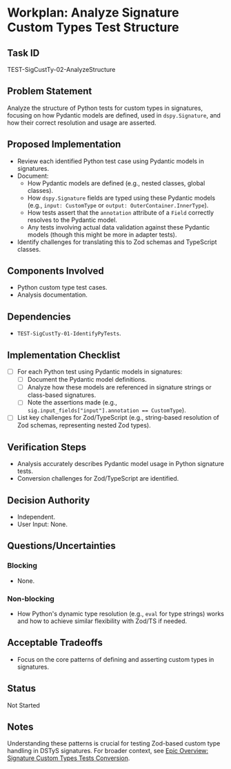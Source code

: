 # Workplan: Analyze Signature Custom Types Test Structure

## Task ID
TEST-SigCustTy-02-AnalyzeStructure

## Problem Statement
Analyze the structure of Python tests for custom types in signatures, focusing on how Pydantic models are defined, used in `dspy.Signature`, and how their correct resolution and usage are asserted.

## Proposed Implementation
- Review each identified Python test case using Pydantic models in signatures.
- Document:
    - How Pydantic models are defined (e.g., nested classes, global classes).
    - How `dspy.Signature` fields are typed using these Pydantic models (e.g., `input: CustomType` or `output: OuterContainer.InnerType`).
    - How tests assert that the `annotation` attribute of a `Field` correctly resolves to the Pydantic model.
    - Any tests involving actual data validation against these Pydantic models (though this might be more in adapter tests).
- Identify challenges for translating this to Zod schemas and TypeScript classes.

## Components Involved
- Python custom type test cases.
- Analysis documentation.

## Dependencies
- `TEST-SigCustTy-01-IdentifyPyTests`.

## Implementation Checklist
- [ ] For each Python test using Pydantic models in signatures:
    - [ ] Document the Pydantic model definitions.
    - [ ] Analyze how these models are referenced in signature strings or class-based signatures.
    - [ ] Note the assertions made (e.g., `sig.input_fields["input"].annotation == CustomType`).
- [ ] List key challenges for Zod/TypeScript (e.g., string-based resolution of Zod schemas, representing nested Zod types).

## Verification Steps
- Analysis accurately describes Pydantic model usage in Python signature tests.
- Conversion challenges for Zod/TypeScript are identified.

## Decision Authority
- Independent.
- User Input: None.

## Questions/Uncertainties
### Blocking
- None.
### Non-blocking
- How Python's dynamic type resolution (e.g., `eval` for type strings) works and how to achieve similar flexibility with Zod/TS if needed.

## Acceptable Tradeoffs
- Focus on the core patterns of defining and asserting custom types in signatures.

## Status
Not Started

## Notes
Understanding these patterns is crucial for testing Zod-based custom type handling in DSTyS signatures.
For broader context, see [Epic Overview: Signature Custom Types Tests Conversion](../../docs/planning/workplans/TEST-SignaturesCustomTypesTests.md).